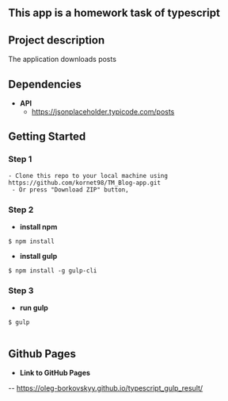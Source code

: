 ## This app is a homework task of typescript

## Project description

The application downloads posts

## Dependencies 

- **API** 
	- https://jsonplaceholder.typicode.com/posts

## Getting Started

### Step 1

    - Clone this repo to your local machine using https://github.com/kornet98/TM_Blog-app.git
	 - Or press "Download ZIP" button, 

### Step 2

- **install npm** 

```shell
$ npm install
```
- **install gulp** 

```shell
$ npm install -g gulp-cli
```

### Step 3

- **run gulp** 

```shell
$ gulp
```

```and you can open index.html file from (**projectfolder**/dist/index.html) in your browser or link to gh-pages
```




## Github Pages 
- **Link to GitHub Pages** 
	
-- https://oleg-borkovskyy.github.io/typescript_gulp_result/

